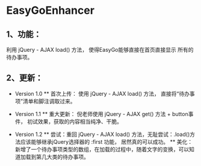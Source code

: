# EasyGoEnhancer

## 1、功能：
利用 jQuery - AJAX load() 方法， 使得EasyGo能够直接在首页直接显示 所有的 待办事项。

## 2、更新：
* Version 1.0
** 首次上传： 使用 jQuery - AJAX load() 方法， 直接将“待办事项”清单和脚注调取过来。

* Version 1.1
** 重大更新： 倪老师使用 jQuery - AJAX get() 方法 + button事件， 初试效果，获取的内容相当纯净、干脆。

* Version 1.2
** 尝试：重回 jQuery - AJAX load() 方法，无耻尝试：.load()方法应该能够继承jQuery选择器的 :first 功能， 居然真的可以成功。
** 美化：新增了一个待办事项类型的数组，在加载的过程中，随着文字的变换，可以知道加载到第几大类的待办事项。
